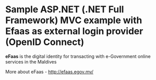 # Sample ASP.NET (.NET Full Framework) MVC example with Efaas as external login provider (OpenID Connect)

**eFaas** is the digital identity for transacting with e-Government online services in the Maldives

More about eFaas - http://efaas.egov.mv/
